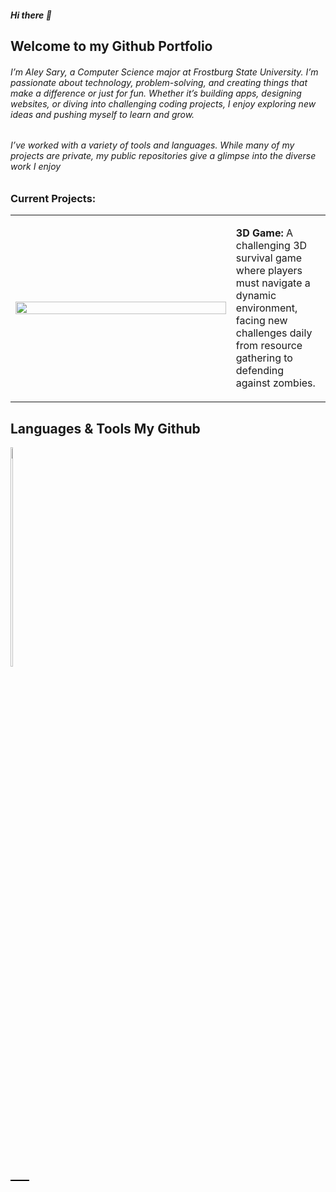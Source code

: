 ##### Hi there 👋 
## Welcome to my Github Portfolio  
###### I’m Aley Sary, a Computer Science major at Frostburg State University. I’m passionate about technology, problem-solving, and creating things that make a difference or just for fun. Whether it’s building apps, designing websites, or diving into challenging coding projects, I enjoy exploring new ideas and pushing myself to learn and grow.
###### I’ve worked with a variety of tools and languages. While many of my projects are private, my public repositories give a glimpse into the diverse work I enjoy

### Current Projects:

<table>
<tr>
<td style="width: 70%;">

<img src="https://media1.giphy.com/media/v1.Y2lkPTc5MGI3NjExbGRibTVtZDZ1MDFndGVmY3d1ZWVqMXB6N3lobTZ1YXZlaTI1Y3l5OSZlcD12MV9pbnRlcm5hbF9naWZfYnlfaWQmY3Q9Zw/ShGd39E9SP61uOBrPO/giphy.gif" style="width: 100%; height: auto;">

</td>
<td style="width: 30%; vertical-align: top;">

**3D Game:** A challenging 3D survival game where players must navigate a dynamic environment, facing new challenges daily from resource gathering to defending against zombies.

</td>
</tr>
</table>

## Languages & Tools My Github
<div style="width: 30px; border-bottom: 2px solid #000; padding-bottom: 2;"> 
  <a href="https://skillicons.dev">
    <img src="https://skillicons.dev/icons?i=html,css,java,py,cs,linux" style="width: 30%; height: auto;">
  </a> </div>
